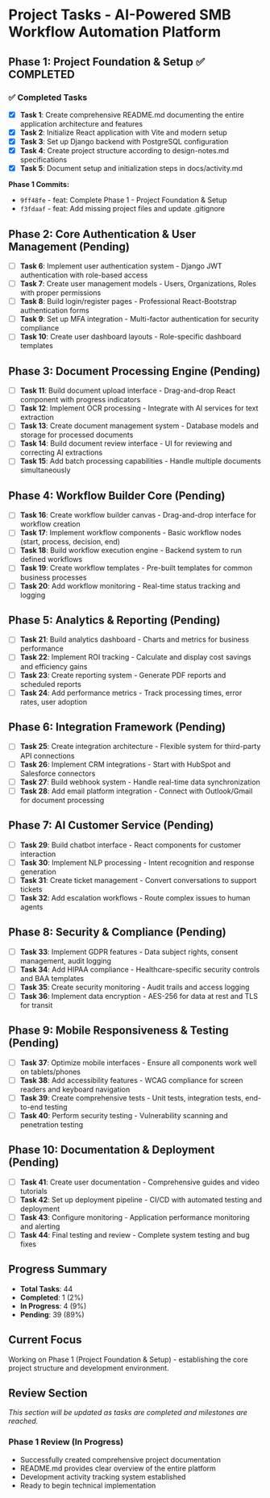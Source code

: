 # Project Tasks - AI-Powered SMB Workflow Automation Platform

## Phase 1: Project Foundation & Setup ✅ COMPLETED

### ✅ Completed Tasks
- [x] **Task 1**: Create comprehensive README.md documenting the entire application architecture and features
- [x] **Task 2**: Initialize React application with Vite and modern setup
- [x] **Task 3**: Set up Django backend with PostgreSQL configuration  
- [x] **Task 4**: Create project structure according to design-notes.md specifications
- [x] **Task 5**: Document setup and initialization steps in docs/activity.md

**Phase 1 Commits:**
- `9ff48fe` - feat: Complete Phase 1 - Project Foundation & Setup
- `f3fdaaf` - feat: Add missing project files and update .gitignore

## Phase 2: Core Authentication & User Management (Pending)

- [ ] **Task 6**: Implement user authentication system - Django JWT authentication with role-based access
- [ ] **Task 7**: Create user management models - Users, Organizations, Roles with proper permissions  
- [ ] **Task 8**: Build login/register pages - Professional React-Bootstrap authentication forms
- [ ] **Task 9**: Set up MFA integration - Multi-factor authentication for security compliance
- [ ] **Task 10**: Create user dashboard layouts - Role-specific dashboard templates

## Phase 3: Document Processing Engine (Pending)

- [ ] **Task 11**: Build document upload interface - Drag-and-drop React component with progress indicators
- [ ] **Task 12**: Implement OCR processing - Integrate with AI services for text extraction
- [ ] **Task 13**: Create document management system - Database models and storage for processed documents
- [ ] **Task 14**: Build document review interface - UI for reviewing and correcting AI extractions
- [ ] **Task 15**: Add batch processing capabilities - Handle multiple documents simultaneously

## Phase 4: Workflow Builder Core (Pending)

- [ ] **Task 16**: Create workflow builder canvas - Drag-and-drop interface for workflow creation
- [ ] **Task 17**: Implement workflow components - Basic workflow nodes (start, process, decision, end)
- [ ] **Task 18**: Build workflow execution engine - Backend system to run defined workflows
- [ ] **Task 19**: Create workflow templates - Pre-built templates for common business processes
- [ ] **Task 20**: Add workflow monitoring - Real-time status tracking and logging

## Phase 5: Analytics & Reporting (Pending)

- [ ] **Task 21**: Build analytics dashboard - Charts and metrics for business performance
- [ ] **Task 22**: Implement ROI tracking - Calculate and display cost savings and efficiency gains
- [ ] **Task 23**: Create reporting system - Generate PDF reports and scheduled reports
- [ ] **Task 24**: Add performance metrics - Track processing times, error rates, user adoption

## Phase 6: Integration Framework (Pending)

- [ ] **Task 25**: Create integration architecture - Flexible system for third-party API connections
- [ ] **Task 26**: Implement CRM integrations - Start with HubSpot and Salesforce connectors
- [ ] **Task 27**: Build webhook system - Handle real-time data synchronization
- [ ] **Task 28**: Add email platform integration - Connect with Outlook/Gmail for document processing

## Phase 7: AI Customer Service (Pending)

- [ ] **Task 29**: Build chatbot interface - React components for customer interaction
- [ ] **Task 30**: Implement NLP processing - Intent recognition and response generation
- [ ] **Task 31**: Create ticket management - Convert conversations to support tickets
- [ ] **Task 32**: Add escalation workflows - Route complex issues to human agents

## Phase 8: Security & Compliance (Pending)

- [ ] **Task 33**: Implement GDPR features - Data subject rights, consent management, audit logging
- [ ] **Task 34**: Add HIPAA compliance - Healthcare-specific security controls and BAA templates
- [ ] **Task 35**: Create security monitoring - Audit trails and access logging
- [ ] **Task 36**: Implement data encryption - AES-256 for data at rest and TLS for transit

## Phase 9: Mobile Responsiveness & Testing (Pending)

- [ ] **Task 37**: Optimize mobile interfaces - Ensure all components work well on tablets/phones
- [ ] **Task 38**: Add accessibility features - WCAG compliance for screen readers and keyboard navigation
- [ ] **Task 39**: Create comprehensive tests - Unit tests, integration tests, end-to-end testing
- [ ] **Task 40**: Perform security testing - Vulnerability scanning and penetration testing

## Phase 10: Documentation & Deployment (Pending)

- [ ] **Task 41**: Create user documentation - Comprehensive guides and video tutorials
- [ ] **Task 42**: Set up deployment pipeline - CI/CD with automated testing and deployment
- [ ] **Task 43**: Configure monitoring - Application performance monitoring and alerting
- [ ] **Task 44**: Final testing and review - Complete system testing and bug fixes

## Progress Summary

- **Total Tasks**: 44
- **Completed**: 1 (2%)
- **In Progress**: 4 (9%)
- **Pending**: 39 (89%)

## Current Focus

Working on Phase 1 (Project Foundation & Setup) - establishing the core project structure and development environment.

## Review Section

*This section will be updated as tasks are completed and milestones are reached.*

### Phase 1 Review (In Progress)
- Successfully created comprehensive project documentation
- README.md provides clear overview of the entire platform
- Development activity tracking system established
- Ready to begin technical implementation